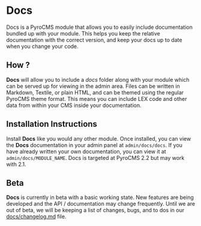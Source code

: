 # Docs

Docs is a PyroCMS module that allows you to easily include documentation bundled up with your module. This helps you keep the relative documentation with the correct version, and keep your docs up to date when you change your code.

## How ?

__Docs__ will allow you to include a _docs_ folder along with your module which can be served up for viewing in the admin area. Files can be written in Markdown, Textile, or plain HTML, and can be themed using the regular PyroCMS theme format. This means you can include LEX code and other data from within your CMS inside your documentation. 

## Installation Instructions

Install __Docs__ like you would any other module. Once installed, you can view the __Docs__ documentation in your admin panel at `admin/docs/docs`. If you have already written your own documentation, you can view it at `admin/docs/MODULE_NAME`. Docs is targeted at PyroCMS 2.2 but may work with 2.1.

## Beta

__Docs__ is currently in beta with a basic working state. New features are being developed and the API / documentation may change frequently. Until we are out of beta, we will be keeping a list of changes, bugs, and to dos in our [docs/changelog.md](docs/changelog.md) file.